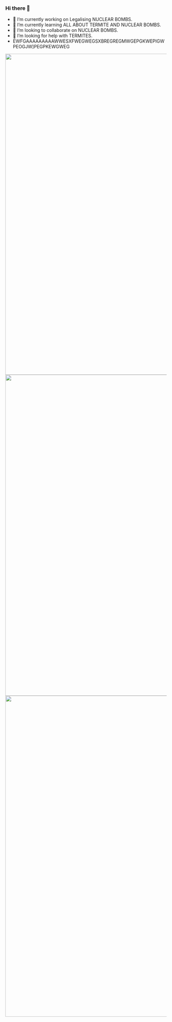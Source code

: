 ### Hi there 👋

- 🔭 I’m currently working on Legalising NUCLEAR BOMBS.
- 🌱 I’m currently learning ALL ABOUT TERMITE AND NUCLEAR BOMBS.
- 👯 I’m looking to collaborate on NUCLEAR BOMBS.
- 🤔 I’m looking for help with TERMITES.
- EWFGAAAAAAAAAWWESXFWEGWEGSXBREGREGMWGEPGKWEPIGWPEOGJW]PEGPKEWGWEG


<div id="header" align="center">
  <img src="https://sun2-10.userapi.com/impg/SAyBvBRvgRggtrnVQ17qTkXNj7KzbubULWUdiQ/6pZak1P7l3E.jpg?size=1271x1280&quality=96&sign=ac8387589aac26efc588f72130455c3d&c_uniq_tag=YVohGUfYto3OngdWP0LeYalr_R6nZVMOoNerpq5w1wc&type=album" width="1000"/>
</div>
<div id="header" align="center">
  <img src="https://sun2-10.userapi.com/impg/SAyBvBRvgRggtrnVQ17qTkXNj7KzbubULWUdiQ/6pZak1P7l3E.jpg?size=1271x1280&quality=96&sign=ac8387589aac26efc588f72130455c3d&c_uniq_tag=YVohGUfYto3OngdWP0LeYalr_R6nZVMOoNerpq5w1wc&type=album" width="1000"/>
</div>
<div id="header" align="center">
  <img src="https://sun2-10.userapi.com/impg/SAyBvBRvgRggtrnVQ17qTkXNj7KzbubULWUdiQ/6pZak1P7l3E.jpg?size=1271x1280&quality=96&sign=ac8387589aac26efc588f72130455c3d&c_uniq_tag=YVohGUfYto3OngdWP0LeYalr_R6nZVMOoNerpq5w1wc&type=album" width="1000"/>
</div>
